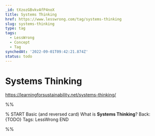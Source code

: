 ```yaml
---
_id: tXzozGBvkvAfP4noX
title: Systems Thinking
href: https://www.lesswrong.com/tag/systems-thinking
slug: systems-thinking
type: tag
tags:
  - LessWrong
  - Concept
  - Tag
synchedAt: '2022-09-01T09:42:21.874Z'
status: todo
---
```


# Systems Thinking

<https://learningforsustainability.net/systems-thinking/>


%%

% START
Basic (and reversed card)
What is **Systems Thinking**?
Back: {TODO}
Tags: LessWrong
END
<!--ID: 1663156965907-->


%%
	
